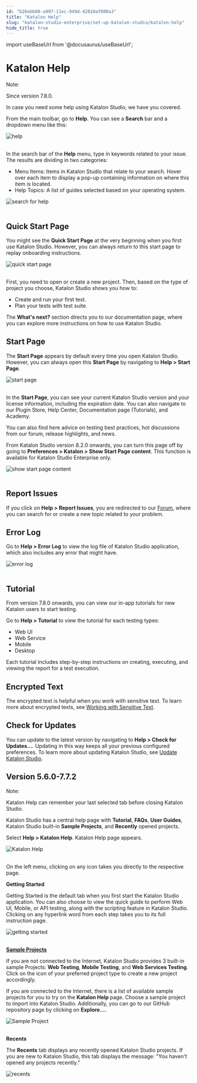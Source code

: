 ```yaml
---
id: "b26ebb80-a997-11ec-949d-42010af000a3"
title: "Katalon Help"
slug: "katalon-studio-enterprise/set-up-katalon-studio/katalon-help"
hide_title: true
---
```

import useBaseUrl from '@docusaurus/useBaseUrl';


# <a id="id" class="anchor_top_offset"/><a id="ariaid-title1" class="anchor_top_offset"/>Katalon Help

<div xmlns="http://www.w3.org/1999/xhtml" className="note note note_note"><span className="note__title">Note:</span> 
  <p className="p">Since version 7.8.0.</p>
</div>
<p xmlns="http://www.w3.org/1999/xhtml" className="p">In case you need some help using Katalon Studio, we have you   covered.</p> 
<p xmlns="http://www.w3.org/1999/xhtml" className="p">From the main toolbar, go to <strong className="ph b">Help</strong>. You can see   a <strong className="ph b">Search</strong> bar and a dropdown menu like this:</p> 
<p xmlns="http://www.w3.org/1999/xhtml" className="p">   <img className="image" src={useBaseUrl("https://github.com/katalon-studio/docs-images/raw/master/katalon-studio/docs/katalon-help/help.png")} width={500} alt="help" /><br /><br /> </p> 
<p xmlns="http://www.w3.org/1999/xhtml" className="p">In the search bar of the <strong className="ph b">Help</strong> menu, type in   keywords related to your issue. The results are dividing in two   categories:</p> 
<ul xmlns="http://www.w3.org/1999/xhtml" className="ul"><li className="li">Menu Items: Items in Katalon Studio that relate to your search.     Hover over each item to display a pop-up containing information on     where this item is located.</li><li className="li">Help Topics: A list of guides selected based on your operating     system.</li></ul> 
<p xmlns="http://www.w3.org/1999/xhtml" className="p">   <img className="image" src={useBaseUrl("https://github.com/katalon-studio/docs-images/raw/master/katalon-studio/docs/katalon-help/search-help.png")} alt="search for help" /><br /><br /> </p> 
    

## <a id="id_1" class="anchor_top_offset"/>Quick Start Page

    
      
<p xmlns="http://www.w3.org/1999/xhtml" className="p">You might see the <strong className="ph b">Quick Start Page</strong> at the very   beginning when you first use Katalon Studio. However, you can   always return to this start page to replay onboarding   instructions.</p> 
      
<p xmlns="http://www.w3.org/1999/xhtml" className="p">   <img className="image" src={useBaseUrl("https://github.com/katalon-studio/docs-images/raw/master/katalon-studio/docs/katalon-help/quick-start-page-full.png")} alt="quick start page" /><br /><br /> </p> 
      
<p xmlns="http://www.w3.org/1999/xhtml" className="p">First, you need to open or create a new project. Then, based on   the type of project you choose, Katalon Studio shows you how   to:</p> 
      
<ul xmlns="http://www.w3.org/1999/xhtml" className="ul">   <li className="li">Create and run your first test.</li>   <li className="li">Plan your tests with test suite.</li> </ul> 
      
<p xmlns="http://www.w3.org/1999/xhtml" className="p">The <strong className="ph b">What's next?</strong> section directs you to our   documentation page, where you can explore more instructions on how   to use Katalon Studio.</p> 
    
  
    

## <a id="id_2" class="anchor_top_offset"/>Start Page

    
      
<p xmlns="http://www.w3.org/1999/xhtml" className="p">The <strong className="ph b">Start Page</strong> appears by default every time   you open Katalon Studio. However, you can always open this   <strong className="ph b">Start Page</strong> by navigating to <strong className="ph b">Help &gt;     Start Page</strong>.</p> 
      
<p xmlns="http://www.w3.org/1999/xhtml" className="p">   <img className="image" src={useBaseUrl("https://github.com/katalon-studio/docs-images/raw/master/katalon-studio/docs/katalon-help/start-page.png")} alt="start page" /><br /><br /> </p> 
      
<p xmlns="http://www.w3.org/1999/xhtml" className="p">In the <strong className="ph b">Start Page</strong>, you can see your current   Katalon Studio version and your license information, including the   expiration date. You can also navigate to our Plugin Store, Help   Center, Documentation page (Tutorials), and Academy.</p> 
      
<p xmlns="http://www.w3.org/1999/xhtml" className="p">You can also find here advice on testing best practices, hot   discussions from our forum, release highlights, and news.</p> 
      
<p xmlns="http://www.w3.org/1999/xhtml" className="p">From Katalon Studio version 8.2.0 onwards, you can turn this   page off by going to <strong className="ph b">Preferences &gt; Katalon &gt; Show     Start Page content</strong>. This function is available for Katalon   Studio Enterprise only.</p> 
      
<p xmlns="http://www.w3.org/1999/xhtml" className="p">   <img className="image" src={useBaseUrl("https://github.com/katalon-studio/docs-images/raw/master/katalon-studio/docs/katalon-help/show-start-page-content.png")} alt="show start page content" /><br /><br /> </p> 
    
  
    

## <a id="id_3" class="anchor_top_offset"/>Report Issues

    
      
<p xmlns="http://www.w3.org/1999/xhtml" className="p">If you click on <strong className="ph b">Help &gt; Report Issues</strong>, you   are redirected to our <a className="xref j-external-link" href="https://forum.katalon.com/c/katalon-studio" target="_blank">Forum</a>, where   you can search for or create a new topic related to your   problem.</p> 
    
  
    

## <a id="id_4" class="anchor_top_offset"/>Error Log

    
      
<p xmlns="http://www.w3.org/1999/xhtml" className="p">Go to <strong className="ph b">Help &gt; Error Log</strong> to view the log file   of Katalon Studio application, which also includes any error that   might have.</p> 
      
<p xmlns="http://www.w3.org/1999/xhtml" className="p">   <img className="image" src={useBaseUrl("https://github.com/katalon-studio/docs-images/raw/master/katalon-studio/docs/katalon-help/log-error.png")} alt="error log" /><br /><br /> </p> 
    
  
    

## <a id="id_5" class="anchor_top_offset"/>Tutorial

    
      
<p xmlns="http://www.w3.org/1999/xhtml" className="p">From version 7.8.0 onwards, you can view our in-app tutorials   for new Katalon users to start testing.</p> 
      
<p xmlns="http://www.w3.org/1999/xhtml" className="p">Go to <strong className="ph b">Help &gt; Tutorial</strong> to view the tutorial   for each testing types:</p> 
      
<ul xmlns="http://www.w3.org/1999/xhtml" className="ul">   <li className="li">Web UI</li>   <li className="li">Web Service</li>   <li className="li">Mobile</li>   <li className="li">Desktop</li> </ul> 
      
<p xmlns="http://www.w3.org/1999/xhtml" className="p">Each tutorial includes step-by-step instructions on creating,   executing, and viewing the report for a test execution.</p> 
    
  
    

## <a id="id_6" class="anchor_top_offset"/>Encrypted Text

    
      
<p xmlns="http://www.w3.org/1999/xhtml" className="p">The encrypted text is helpful when you work with sensitive text.   To learn more about encrypted texts, see <a className="xref j-external-link" href="https://docs.katalon.com/katalon-studio/docs/working-with-sensitive-text.html" target="_blank">Working     with Sensitive Text</a>.</p> 
    
  

## <a id="id_7" class="anchor_top_offset"/>Check for Updates

<p xmlns="http://www.w3.org/1999/xhtml" className="p">You can update to the latest version by navigating to <strong className="ph b">Help &gt; Check for Updates...</strong>. Updating in this way keeps all your previous configured preferences. To learn more about updating Katalon Studio, see <a className="xref j-external-link" href="https://docs.katalon.com/katalon-studio/docs/auto-updater.html" target="_blank">Update Katalon Studio</a>.</p> 

## <a id="concept-6224" class="anchor_top_offset"/>Version 5.6.0-7.7.2

<div xmlns="http://www.w3.org/1999/xhtml" className="note note note_note"><span className="note__title">Note:</span> 
  <p className="p">Katalon Help can remember your last selected tab before closing Katalon Studio.</p>
</div>
<p xmlns="http://www.w3.org/1999/xhtml" className="p">Katalon Studio has a central help page with <strong className="ph b">Tutorial</strong>, <strong className="ph b">FAQs</strong>, <strong className="ph b">User Guides</strong>, Katalon Studio built-in <strong className="ph b">Sample Projects</strong>, and <strong className="ph b">Recently</strong> opened projects.</p> 
<p xmlns="http://www.w3.org/1999/xhtml" className="p">Select <strong className="ph b">Help &gt; Katalon Help</strong>. Katalon Help page appears.</p> 
<p xmlns="http://www.w3.org/1999/xhtml" className="p"> <img className="image" src={useBaseUrl("https://github.com/katalon-studio/docs-images/raw/master/katalon-studio/docs/katalon-help/image2018-8-2-93A363A43.png")} alt="Katalon Help" /><br /><br /> </p> 
<p xmlns="http://www.w3.org/1999/xhtml" className="p">On the left menu, clicking on any icon takes you directly to the respective page.</p> 
<p xmlns="http://www.w3.org/1999/xhtml" className="p"><strong className="ph b">Getting Started</strong></p> 
<p xmlns="http://www.w3.org/1999/xhtml" className="p">Getting Started is the default tab when you first start the Katalon Studio application. You can also choose to view the quick guide to perform Web UI, Mobile, or API testing, along with the scripting feature in Katalon Studio. Clicking on any hyperlink word from each step takes you to its full instruction page.</p> 
<p xmlns="http://www.w3.org/1999/xhtml" className="p"> <img className="image" src={useBaseUrl("https://github.com/katalon-studio/docs-images/raw/master/katalon-studio/docs/katalon-help/image2018-8-2-93A373A7.png")} width={500} alt="getting started" /><br /><br /> </p> 
<p xmlns="http://www.w3.org/1999/xhtml" className="p"><strong className="ph b"><a className="xref j-external-link" href="http:///display/KD/Sample+Projects" target="_blank">Sample Projects</a></strong> </p> 
<p xmlns="http://www.w3.org/1999/xhtml" className="p">If you are not connected to the Internet, Katalon Studio provides 3 built-in sample Projects: <strong className="ph b">Web Testing</strong>, <strong className="ph b">Mobile Testing</strong>, and <strong className="ph b">Web Services Testing</strong>. Click on the icon of your preferred project type to create a new project accordingly.</p> 
<p xmlns="http://www.w3.org/1999/xhtml" className="p">If you are connected to the Internet, there is a list of available sample projects for you to try on the <strong className="ph b">Katalon Help</strong> page. Choose a sample project to import into Katalon Studio. Additionally, you can go to our GitHub repository page by clicking on <strong className="ph b">Explore...</strong>.</p> 
<p xmlns="http://www.w3.org/1999/xhtml" className="p"> <img className="image" src={useBaseUrl("https://github.com/katalon-studio/docs-images/raw/master/katalon-studio/docs/katalon-help/image2018-7-6-133A393A41.png")} width={500} alt="Sample Project" /><br /><br /> </p> 
<p xmlns="http://www.w3.org/1999/xhtml" className="p"><strong className="ph b">Recents</strong> </p> 
<p xmlns="http://www.w3.org/1999/xhtml" className="p">The <strong className="ph b">Recents</strong> tab displays any recently opened Katalon Studio projects. If you are new to Katalon Studio, this tab displays the message: "You haven't opened any projects recently."</p> 
<p xmlns="http://www.w3.org/1999/xhtml" className="p"> <img className="image" src={useBaseUrl("https://github.com/katalon-studio/docs-images/raw/master/katalon-studio/docs/katalon-help/image2018-8-2-143A493A39.png")} width={500} alt="recents" /><br /><br /> </p> 
